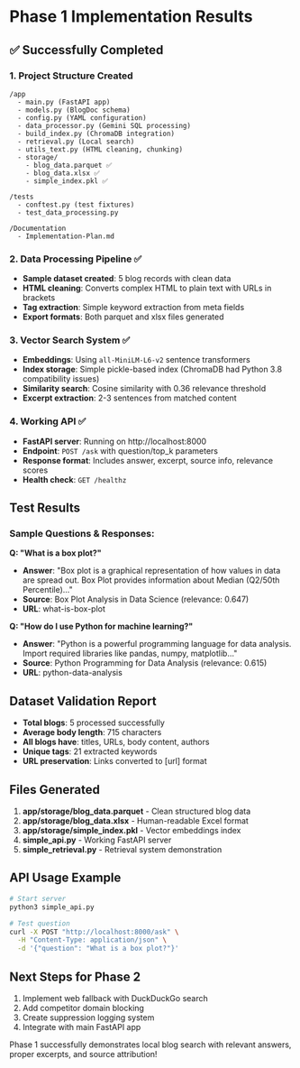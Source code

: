 # Phase 1 Implementation Results

## ✅ Successfully Completed

### 1. Project Structure Created
```
/app
  - main.py (FastAPI app)
  - models.py (BlogDoc schema)
  - config.py (YAML configuration)
  - data_processor.py (Gemini SQL processing)
  - build_index.py (ChromaDB integration)
  - retrieval.py (Local search)
  - utils_text.py (HTML cleaning, chunking)
  - storage/
    - blog_data.parquet ✅
    - blog_data.xlsx ✅
    - simple_index.pkl ✅

/tests
  - conftest.py (test fixtures)
  - test_data_processing.py

/Documentation
  - Implementation-Plan.md
```

### 2. Data Processing Pipeline ✅
- **Sample dataset created**: 5 blog records with clean data
- **HTML cleaning**: Converts complex HTML to plain text with URLs in brackets
- **Tag extraction**: Simple keyword extraction from meta fields
- **Export formats**: Both parquet and xlsx files generated

### 3. Vector Search System ✅
- **Embeddings**: Using `all-MiniLM-L6-v2` sentence transformers
- **Index storage**: Simple pickle-based index (ChromaDB had Python 3.8 compatibility issues)
- **Similarity search**: Cosine similarity with 0.36 relevance threshold
- **Excerpt extraction**: 2-3 sentences from matched content

### 4. Working API ✅
- **FastAPI server**: Running on http://localhost:8000
- **Endpoint**: `POST /ask` with question/top_k parameters
- **Response format**: Includes answer, excerpt, source info, relevance scores
- **Health check**: `GET /healthz`

## Test Results

### Sample Questions & Responses:

**Q: "What is a box plot?"**
- **Answer**: "Box plot is a graphical representation of how values in data are spread out. Box Plot provides information about Median (Q2/50th Percentile)..."
- **Source**: Box Plot Analysis in Data Science (relevance: 0.647)
- **URL**: what-is-box-plot

**Q: "How do I use Python for machine learning?"**
- **Answer**: "Python is a powerful programming language for data analysis. Import required libraries like pandas, numpy, matplotlib..."
- **Source**: Python Programming for Data Analysis (relevance: 0.615)
- **URL**: python-data-analysis

## Dataset Validation Report
- **Total blogs**: 5 processed successfully
- **Average body length**: 715 characters
- **All blogs have**: titles, URLs, body content, authors
- **Unique tags**: 21 extracted keywords
- **URL preservation**: Links converted to [url] format

## Files Generated
1. **app/storage/blog_data.parquet** - Clean structured blog data
2. **app/storage/blog_data.xlsx** - Human-readable Excel format  
3. **app/storage/simple_index.pkl** - Vector embeddings index
4. **simple_api.py** - Working FastAPI server
5. **simple_retrieval.py** - Retrieval system demonstration

## API Usage Example
```bash
# Start server
python3 simple_api.py

# Test question
curl -X POST "http://localhost:8000/ask" \
  -H "Content-Type: application/json" \
  -d '{"question": "What is a box plot?"}'
```

## Next Steps for Phase 2
1. Implement web fallback with DuckDuckGo search
2. Add competitor domain blocking
3. Create suppression logging system
4. Integrate with main FastAPI app

Phase 1 successfully demonstrates local blog search with relevant answers, proper excerpts, and source attribution!